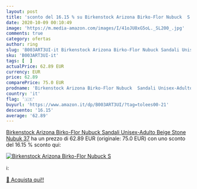 ```yaml
---
layout: post
title: 'sconto del 16.15 % su Birkenstock Arizona Birko-Flor Nubuck  S  '
date: 2020-10-09 00:10:49
image: 'https://m.media-amazon.com/images/I/41oJU8xG5oL._SL200_.jpg'
comments: true
category: ofertas
author: ring
slug: 'B003ART3UI-it Birkenstock Arizona Birko-Flor Nubuck Sandali Unisex-...'
sku: 'B003ART3UI-it'
tags: [  ]
actualPrice: 62.89 EUR
currency: EUR
price: 62.89
comparePrice: 75.0 EUR
prodname: 'Birkenstock Arizona Birko-Flor Nubuck  Sandali Unisex-Adulto  Beige  Stone Nubuk   37'
country: 'it'
flag: '🇮🇹'
buyurl: 'https://www.amazon.it/dp/B003ART3UI/?tag=tolees00-21'
descuento: '16.15'
average: '62.89'
---
```


[Birkenstock Arizona Birko-Flor Nubuck  Sandali Unisex-Adulto  Beige  Stone Nubuk   37](https://www.amazon.it/dp/B003ART3UI/?tag=tolees00-21) ha un prezzo di 62.89 EUR (originale: 75.0 EUR) con uno sconto del 16.15 % sconto qui:

[![Birkenstock Arizona Birko-Flor Nubuck  S](https://m.media-amazon.com/images/I/41oJU8xG5oL._SL200_.jpg)](https://www.amazon.it/dp/B003ART3UI/?tag=tolees00-21)

ℹ️:


[🛒 Acquista qui!!](https://www.amazon.it/dp/B003ART3UI/?tag=tolees00-21)
